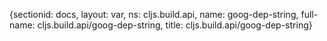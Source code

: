 {sectionid: docs, layout: var, ns: cljs.build.api, name: goog-dep-string, full-name: cljs.build.api/goog-dep-string,
  title: cljs.build.api/goog-dep-string}
